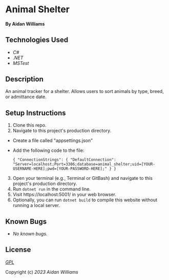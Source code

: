 # Animal Shelter

#### By Aidan Williams

## Technologies Used

* _C#_
* _.NET_
* _MSTest_

## Description

An animal tracker for a shelter. Allows users to sort animals by type, breed, or admittance date.

## Setup Instructions

1. Clone this repo.
2. Navigate to this project's production directory.
  * Create a file called "appsettings.json"
  * Add the following code to the file:
  
    `{
      "ConnectionStrings": {
        "DefaultConnection": "Server=localhost;Port=3306;database=animal_shelter;uid=[YOUR-USERNAME-HERE];pwd=[YOUR-PASSWORD-HERE];"
      }
    }`
3. Open your terminal (e.g., Terminal or GitBash) and navigate to this project's production directory.
4. Run `dotnet run` in the command line.
5. Visit https://localhost:5001/ in your web browser.
6. Optionally, you can run `dotnet build` to compile this website without running a local server.

## Known Bugs

* _No known bugs._

## License

_[GPL](https://en.wikipedia.org/wiki/GNU_General_Public_License)_

Copyright (c) _2023_ _Aidan Williams_